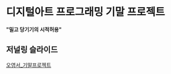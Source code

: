 # 디지털아트 프로그래밍 기말 프로젝트 

**"밀고 당기기의 시적허용"**
 
## 저널링 슬라이드

[오영서_기말프로젝트](https://docs.google.com/presentation/d/1tHYqxrmMxCJi4WolTrAYjIlzXc_LJ0rmFNPloDS_ewE/edit?usp=sharing)


